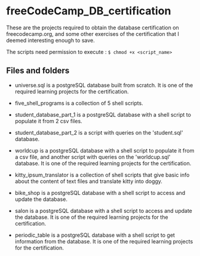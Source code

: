 # freeCodeCamp_DB_certification


These are the projects required to obtain the database certification on freecodecamp.org, and some other exercises of the certification that I deemed interesting enough to save.

The scripts need permission to execute : `$ chmod +x <script_name>`


## Files and folders


- universe.sql is a postgreSQL database built from scratch. It is one of the required learning projects for the certification.

- five_shell_programs is a collection of 5 shell scripts.

- student_database_part_1 is a postgreSQL database with a shell script to populate it from 2 csv files. 

- student_database_part_2 is a script with queries on the 'student.sql' database. 

- worldcup is a postgreSQL database with a shell script to populate it from a csv file, and another script with queries on the 'worldcup.sql' database. It is one of the required learning projects for the certification.

- kitty_ipsum_translator is a collection of shell scripts that give basic info about the content of text files and translate kitty into doggy.

- bike_shop is a postgreSQL database with a shell script to access and update the database.

- salon is a postgreSQL database with a shell script to access and update the database. It is one of the required learning projects for the certification.

- periodic_table is a postgreSQL database with a shell script to get information from the database. It is one of the required learning projects for the certification.
